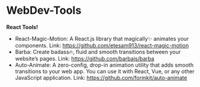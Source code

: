 # WebDev-Tools

**React Tools!**

- React-Magic-Motion: A React.js library that magically✨ animates your components. Link: https://github.com/etesam913/react-magic-motion
- Barba: Create badass🔥, fluid and smooth transitions between your website’s pages. Link: https://github.com/barbajs/barba
- Auto-Animate: A zero-config, drop-in animation utility that adds smooth transitions to your web app. You can use it with React, Vue, or any other JavaScript application. Link: https://github.com/formkit/auto-animate
